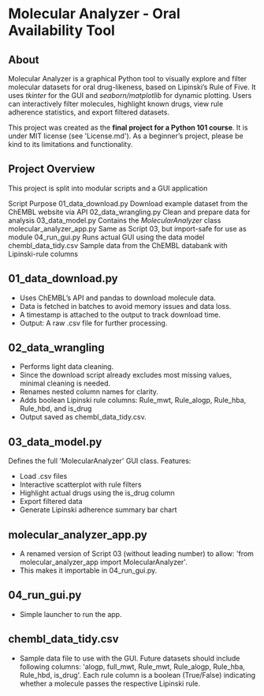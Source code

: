 # Molecular Analyzer - Oral Availability Tool

## About
Molecular Analyzer is a graphical Python tool to visually explore and filter molecular datasets for oral drug-likeness, based on Lipinski’s Rule of Five.
It uses *tkinter* for the GUI and *seaborn/matplotlib* for dynamic plotting. 
Users can interactively filter molecules, highlight known drugs, view rule adherence statistics, and export filtered datasets.

This project was created as the **final project for a Python 101 course**.
It is under MIT license (see 'License.md').
As a beginner’s project, please be kind to its limitations and functionality. 

## Project Overview
This project is split into modular scripts and a GUI application

Script				Purpose
01_data_download.py		Download example dataset from the ChEMBL website via API
02_data_wrangling.py		Clean and prepare data for analysis
03_data_model.py		Contains the *MolecularAnalyzer* class
molecular_analyzer_app.py	Same as Script 03, but import-safe for use as module
04_run_gui.py			Runs actual GUI using the data model
chembl_data_tidy.csv		Sample data from the ChEMBL databank with Lipinski-rule columns

## 01_data_download.py
- Uses ChEMBL’s API and pandas to download molecule data.
- Data is fetched in batches to avoid memory issues and data loss.
- A timestamp is attached to the output to track download time.
- Output: A raw .csv file for further processing.

## 02_data_wrangling
- Performs light data cleaning.
- Since the download script already excludes most missing values, minimal cleaning is needed.
- Renames nested column names for clarity.
- Adds boolean Lipinski rule columns:
    Rule_mwt, Rule_alogp, Rule_hba, Rule_hbd, and is_drug
- Output saved as chembl_data_tidy.csv.

## 03_data_model.py
Defines the full 'MolecularAnalyzer' GUI class.
Features:
- Load .csv files
- Interactive scatterplot with rule filters
- Highlight actual drugs using the is_drug column
- Export filtered data
- Generate Lipinski adherence summary bar chart

## molecular_analyzer_app.py
- A renamed version of Script 03 (without leading number) to allow: 'from molecular_analyzer_app import MolecularAnalyzer'.
- This makes it importable in 04_run_gui.py.

## 04_run_gui.py
- Simple launcher to run the app.

## chembl_data_tidy.csv	
- Sample data file to use with the GUI.
Future datasets should include following columns:
'alogp, full_mwt, Rule_mwt, Rule_alogp, Rule_hba, Rule_hbd, is_drug'.
Each rule column is a boolean (True/False) indicating whether a molecule passes the respective Lipinski rule.




